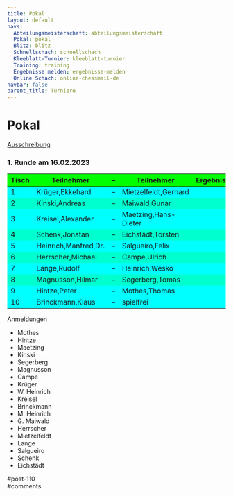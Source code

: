 ```yaml
---
title: Pokal 
layout: default
navs:
  Abteilungsmeisterschaft: abteilungsmeisterschaft
  Pokal: pokal
  Blitz: blitz
  Schnellschach: schnellschach
  Kleeblatt-Turnier: kleeblatt-turnier
  Training: training
  Ergebnisse melden: ergebnisse-melden
  Online Schach: online-chessmail-de
navbar: false
parent_title: Turniere
---
```

<div class="post-110 page type-page status-publish hentry" id="post-110">
<h1 class="entry-title">Pokal</h1>
<div class="entry-content">
<p><a href="https://www.narva-schach.de/wordpress/wp-content/uploads/2022/12/Pokal-2023.pdf">Ausschreibung</a></p>
<h3><strong>1. Runde am 16.02.2023</strong></h3>
<table class="clean swiss footable">
<thead>
<tr bgcolor="#00ff00">
<th>Tisch</th>
<th>Teilnehmer</th>
<th>–</th>
<th>Teilnehmer</th>
<th>Ergebnis</th>
</tr>
</thead>
<tbody>
<tr bgcolor="#00ffff">
<td>1</td>
<td>Krüger,Ekkehard</td>
<td>–</td>
<td>Mietzelfeldt,Gerhard</td>
<td></td>
</tr>
<tr bgcolor="#00ffcf">
<td>2</td>
<td>Kinski,Andreas</td>
<td>–</td>
<td>Maiwald,Gunar</td>
<td></td>
</tr>
<tr bgcolor="#00ffff">
<td>3</td>
<td>Kreisel,Alexander</td>
<td>–</td>
<td>Maetzing,Hans-Dieter</td>
<td></td>
</tr>
<tr bgcolor="#00ffcf">
<td>4</td>
<td>Schenk,Jonatan</td>
<td>–</td>
<td>Eichstädt,Torsten</td>
<td></td>
</tr>
<tr bgcolor="#00ffff">
<td>5</td>
<td>Heinrich,Manfred,Dr.</td>
<td>–</td>
<td>Salgueiro,Felix</td>
<td></td>
</tr>
<tr bgcolor="#00ffcf">
<td>6</td>
<td>Herrscher,Michael</td>
<td>–</td>
<td>Campe,Ulrich</td>
<td></td>
</tr>
<tr bgcolor="#00ffff">
<td>7</td>
<td>Lange,Rudolf</td>
<td>–</td>
<td>Heinrich,Wesko</td>
<td></td>
</tr>
<tr bgcolor="#00ffcf">
<td>8</td>
<td>Magnusson,Hilmar</td>
<td>–</td>
<td>Segerberg,Tomas</td>
<td></td>
</tr>
<tr bgcolor="#00ffff">
<td>9</td>
<td>Hintze,Peter</td>
<td>–</td>
<td>Mothes,Thomas</td>
<td></td>
</tr>
<tr bgcolor="#00ffff">
<td>10</td>
<td>Brinckmann,Klaus</td>
<td>–</td>
<td>spielfrei</td>
<td></td>
</tr>
</tbody>
</table>
<p>Anmeldungen</p>
<ul>
<li>Mothes</li>
<li>Hintze</li>
<li>Maetzing</li>
<li>Kinski</li>
<li>Segerberg</li>
<li>Magnusson</li>
<li>Campe</li>
<li>Krüger</li>
<li>W. Heinrich</li>
<li>Kreisel</li>
<li>Brinckmann</li>
<li>M. Heinrich</li>
<li>G. Maiwald</li>
<li>Herrscher</li>
<li>Mietzelfeldt</li>
<li>Lange</li>
<li>Salgueiro</li>
<li>Schenk</li>
<li>Eichstädt</li>
</ul>
</div><!-- .entry-content -->
</div> #post-110 
<div id="comments">
</div> #comments 
